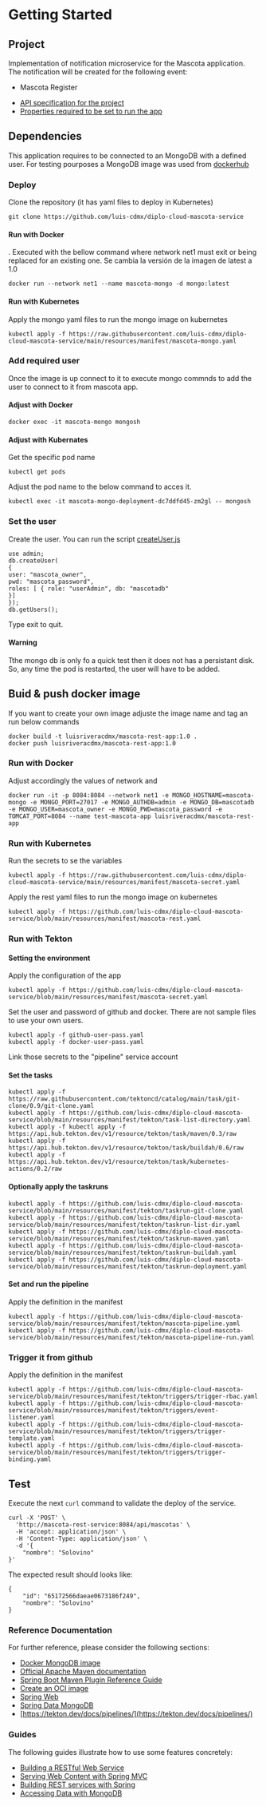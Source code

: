 # Getting Started

## Project

Implementation of notification microservice for the Mascota application.
The notification will be created for the following event:
- Mascota Register

* [API specification for the project](https://raw.githubusercontent.com/luis-cdmx/diplo-cloud-mascota-service/main/src/main/resources/api.yaml)
* [Properties required to be set to run the app](https://github.com/luis-cdmx/diplo-cloud-mascota-service/blob/main/src/main/resources/application.properties)


## Dependencies
This application requires to be connected to an MongoDB with a defined user. 
For testing pourposes a MongoDB image was used from
[dockerhub](https://hub.docker.com/_/mongo)

### Deploy
Clone the repository (it has yaml files to deploy in Kubernetes)
```shell
git clone https://github.com/luis-cdmx/diplo-cloud-mascota-service 
```
#### Run with Docker
. Executed with the bellow command where network net1 must exit or being replaced for an existing one.
Se cambia la versión de la imagen de latest a 1.0
```shell
docker run --network net1 --name mascota-mongo -d mongo:latest
```
#### Run with Kubernetes
Apply the mongo yaml files to run the mongo image on kubernetes
```shell
kubectl apply -f https://raw.githubusercontent.com/luis-cdmx/diplo-cloud-mascota-service/main/resources/manifest/mascota-mongo.yaml
```

### Add required user
Once the image is up connect to it to execute mongo commnds to add the user to connect to it from mascota app.
#### Adjust with Docker
```shell
docker exec -it mascota-mongo mongosh
```
#### Adjust with Kubernates
Get the specific pod name
```shell
kubectl get pods
```
Adjust the pod name to the below command to acces it.
```shell
kubectl exec -it mascota-mongo-deployment-dc7ddfd45-zm2gl -- mongosh
```
### Set the user
Create the user. You can run the script [createUser.js](https://github.com/luis-cdmx/diplo-cloud-mascota-service/blob/main/resources/scripts/createUser.js)
```shell
use admin;
db.createUser(
{
user: "mascota_owner",
pwd: "mascota_password",
roles: [ { role: "userAdmin", db: "mascotadb"
}]
});
db.getUsers();
```
Type exit to quit.
#### Warning
Tthe mongo db is only fo a quick test then it does not has a persistant disk. So, any time the pod is restarted, the user will have to be added.

## Buid & push docker image 
If you want to create your own image adjuste the image name and tag an run below commands
```shell
docker build -t luisriveracdmx/mascota-rest-app:1.0 .
docker push luisriveracdmx/mascota-rest-app:1.0
```
### Run with Docker
Adjust accordingly the values of network and 
```shell
docker run -it -p 8084:8084 --network net1 -e MONGO_HOSTNAME=mascota-mongo -e MONGO_PORT=27017 -e MONGO_AUTHDB=admin -e MONGO_DB=mascotadb -e MONGO_USER=mascota_owner -e MONGO_PWD=mascota_password -e TOMCAT_PORT=8084 --name test-mascota-app luisriveracdmx/mascota-rest-app
```
### Run with Kubernetes
Run the secrets to se the variables
```shell
kubectl apply -f https://raw.githubusercontent.com/luis-cdmx/diplo-cloud-mascota-service/main/resources/manifest/mascota-secret.yaml
```
Apply the rest yaml files to run the mongo image on kubernetes
```shell
kubectl apply -f https://github.com/luis-cdmx/diplo-cloud-mascota-service/blob/main/resources/manifest/mascota-rest.yaml
```
### Run with Tekton
#### Setting the environment
Apply the configuration of the app
```shell
kubectl apply -f https://github.com/luis-cdmx/diplo-cloud-mascota-service/blob/main/resources/manifest/mascota-secret.yaml
```
Set the user and password of github and docker. There are not sample files to use your own users. 
```shell
kubectl apply -f github-user-pass.yaml 
kubectl apply -f docker-user-pass.yaml
```
Link those secrets to the "pipeline" service account
#### Set the tasks
```shell
kubectl apply -f https://raw.githubusercontent.com/tektoncd/catalog/main/task/git-clone/0.9/git-clone.yaml
kubectl apply -f https://github.com/luis-cdmx/diplo-cloud-mascota-service/blob/main/resources/manifest/tekton/task-list-directory.yaml
kubectl apply -f kubectl apply -f https://api.hub.tekton.dev/v1/resource/tekton/task/maven/0.3/raw
kubectl apply -f https://api.hub.tekton.dev/v1/resource/tekton/task/buildah/0.6/raw
kubectl apply -f https://api.hub.tekton.dev/v1/resource/tekton/task/kubernetes-actions/0.2/raw
```
#### Optionally apply the taskruns
```shell
kubectl apply -f https://github.com/luis-cdmx/diplo-cloud-mascota-service/blob/main/resources/manifest/tekton/taskrun-git-clone.yaml
kubectl apply -f https://github.com/luis-cdmx/diplo-cloud-mascota-service/blob/main/resources/manifest/tekton/taskrun-list-dir.yaml
kubectl apply -f https://github.com/luis-cdmx/diplo-cloud-mascota-service/blob/main/resources/manifest/tekton/taskrun-maven.yaml
kubectl apply -f https://github.com/luis-cdmx/diplo-cloud-mascota-service/blob/main/resources/manifest/tekton/taskrun-buildah.yaml
kubectl apply -f https://github.com/luis-cdmx/diplo-cloud-mascota-service/blob/main/resources/manifest/tekton/taskrun-deployment.yaml
```
#### Set and run the pipeline
Apply the definition in the manifest
```shell
kubectl apply -f https://github.com/luis-cdmx/diplo-cloud-mascota-service/blob/main/resources/manifest/tekton/mascota-pipeline.yaml
kubectl apply -f https://github.com/luis-cdmx/diplo-cloud-mascota-service/blob/main/resources/manifest/tekton/mascota-pipeline-run.yaml
```
### Trigger it from github
Apply the definition in the manifest
```shell
kubectl apply -f https://github.com/luis-cdmx/diplo-cloud-mascota-service/blob/main/resources/manifest/tekton/triggers/trigger-rbac.yaml
kubectl apply -f https://github.com/luis-cdmx/diplo-cloud-mascota-service/blob/main/resources/manifest/tekton/triggers/event-listener.yaml
kubectl apply -f https://github.com/luis-cdmx/diplo-cloud-mascota-service/blob/main/resources/manifest/tekton/triggers/trigger-template.yaml
kubectl apply -f https://github.com/luis-cdmx/diplo-cloud-mascota-service/blob/main/resources/manifest/tekton/triggers/trigger-binding.yaml
```

## Test
Execute the next `curl` command to validate the deploy of the service. 
```shell
curl -X 'POST' \
  'http://mascota-rest-service:8084/api/mascotas' \
  -H 'accept: application/json' \
  -H 'Content-Type: application/json' \
  -d '{
    "nombre": "Solovino"
}'
```

The expected result should looks like:

```
{
    "id": "65172566daeae0673186f249",
    "nombre": "Solovino"
}
```
 
### Reference Documentation
For further reference, please consider the following sections:
* [Docker MongoDB image](https://hub.docker.com/_/mongo)
* [Official Apache Maven documentation](https://maven.apache.org/guides/index.html)
* [Spring Boot Maven Plugin Reference Guide](https://docs.spring.io/spring-boot/docs/2.7.15/maven-plugin/reference/html/)
* [Create an OCI image](https://docs.spring.io/spring-boot/docs/2.7.15/maven-plugin/reference/html/#build-image)
* [Spring Web](https://docs.spring.io/spring-boot/docs/2.7.15/reference/htmlsingle/index.html#web)
* [Spring Data MongoDB](https://docs.spring.io/spring-boot/docs/2.7.15/reference/htmlsingle/index.html#data.nosql.mongodb)
* [https://tekton.dev/docs/pipelines/](https://tekton.dev/docs/pipelines/)

### Guides
The following guides illustrate how to use some features concretely:

* [Building a RESTful Web Service](https://spring.io/guides/gs/rest-service/)
* [Serving Web Content with Spring MVC](https://spring.io/guides/gs/serving-web-content/)
* [Building REST services with Spring](https://spring.io/guides/tutorials/rest/)
* [Accessing Data with MongoDB](https://spring.io/guides/gs/accessing-data-mongodb/)
